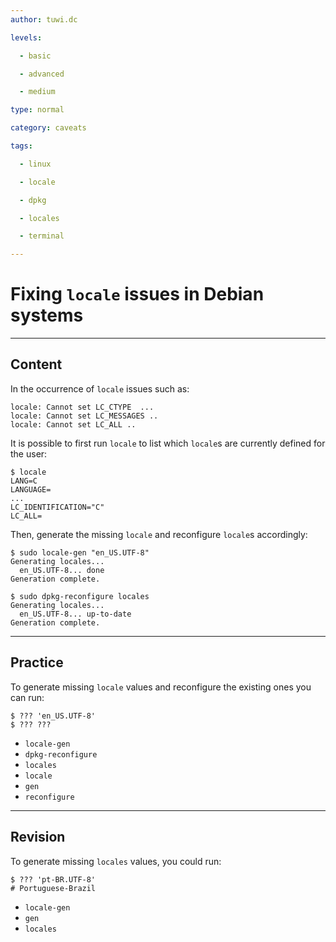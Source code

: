 ```yaml
---
author: tuwi.dc

levels:

  - basic

  - advanced

  - medium

type: normal

category: caveats

tags:

  - linux

  - locale

  - dpkg

  - locales

  - terminal

---
```


# Fixing `locale` issues in Debian systems

---
## Content

In the occurrence of `locale` issues such as:
```
locale: Cannot set LC_CTYPE  ...
locale: Cannot set LC_MESSAGES ..
locale: Cannot set LC_ALL ..

```

It is possible to first run `locale` to list which `locale`s are currently defined for the user:

```
$ locale
LANG=C
LANGUAGE=
...
LC_IDENTIFICATION="C"
LC_ALL=
```

Then, generate the missing `locale` and reconfigure `locale`s accordingly:
```
$ sudo locale-gen "en_US.UTF-8"
Generating locales...
  en_US.UTF-8... done
Generation complete.
```
```
$ sudo dpkg-reconfigure locales
Generating locales...
  en_US.UTF-8... up-to-date
Generation complete.
```

---
## Practice

To generate missing `locale` values and reconfigure the existing ones you can run:
```
$ ??? 'en_US.UTF-8'
$ ??? ???
```

* `locale-gen`
* `dpkg-reconfigure`
* `locales`
* `locale`
* `gen`
* `reconfigure`

---
## Revision

To generate missing `locales`  values, you could run:
```
$ ??? 'pt-BR.UTF-8' 
# Portuguese-Brazil
```

* `locale-gen`
* `gen`
* `locales`

